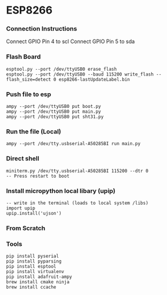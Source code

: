 # ESP8266

### Connection Instructions
  Connect GPIO Pin 4 to scl
  Connect GPIO Pin 5 to sda

### Flash Board
    esptool.py --port /dev/ttyUSB0 erase_flash
    esptool.py --port /dev/ttyUSB0 --baud 115200 write_flash --flash_size=detect 0 esp8266-lastUpdateLabel.bin

### Push file to esp
    ampy --port /dev/ttyUSB0 put boot.py
    ampy --port /dev/ttyUSB0 put main.py
    ampy --port /dev/ttyUSB0 put sht31.py

### Run the file (Local)
    ampy --port /dev/tty.usbserial-A50285BI run main.py

### Direct shell
    miniterm.py /dev/tty.usbserial-A50285BI 115200 --dtr 0
    -- Press restart to boot

### Install micropython local libary (upip)
    -- write in the terminal (loads to local system /libs)
    import upip
    upip.install('ujson')

### From Scratch
### Tools
    pip install pyserial
    pip install pyparsing
    pip install esptool
    pip install virtualenv
    pip install adafruit-ampy
    brew install cmake ninja
    brew install ccache
